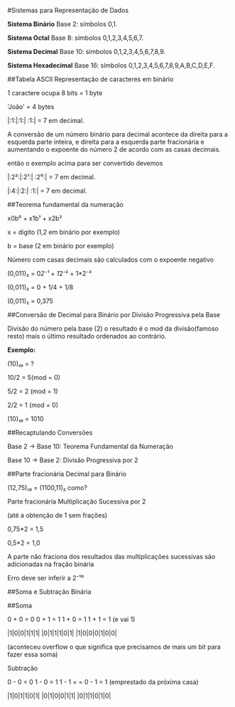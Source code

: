 #Sistemas para Representação de Dados

**Sistema Binário** Base 2: símbolos 0,1.

**Sistema Octal** Base 8: símbolos 0,1,2,3,4,5,6,7.

**Sistema Decimal** Base 10: símbolos 0,1,2,3,4,5,6,7,8,9.

**Sistema Hexadecimal** Base 16: símbolos 0,1,2,3,4,5,6,7,8,9,A,B,C,D,E,F.

##Tabela ASCII
Representação de caracteres em binário

1 caractere ocupa 8 bits = 1 byte

'João' = 4 bytes

|:1:|:1:| :1:| = 7 em decimal.

A conversão de um número binário para decimal acontece da direita para a esquerda parte inteira, e direita para a esquerda parte fracionária e aumentando o expoente do número 2 de acordo com as casas decimais.

então o exemplo acima para ser convertido devemos

|:2²:|:2¹:| :2⁰:| = 7 em decimal.

|:4:|:2:| :1:| = 7 em decimal.

##Teorema fundamental da numeração

x0b⁰ + x1b¹ + x2b²

x = digito (1,2 em binário por exemplo)

b = base (2 em binário por exemplo)

Número com casas decimais são calculados com o expoente negativo

(0,011)₂ = 0*2⁻¹ + 1*2⁻² + 1*2⁻³

(0,011)₂ = 0 + 1/4 + 1/8

(0,011)₂ = 0,375

##Conversão de Decimal para Binário por  Divisão Progressiva pela Base

Divisão do número pela base (2) o resultado é o mod da divisão(famoso resto) mais o último resultado ordenados ao contrário.

**Exemplo:**

(10)₁₀ = ?

10/2 = 5(mod = 0)

5/2 = 2 (mod = 1)

2/2 = 1 (mod = 0)

(10)₁₀ = 1010

##Recaptulando Conversões

Base 2 -> Base 10: Teorema Fundamental da Numeração

Base 10 -> Base 2: Divisão Progressiva por 2

##Parte fracionária Decimal para Binário

(12,75)₁₀ = (1100,11)₂ como?

Parte fracionária Multiplicação Sucessiva por 2

(até a obtenção de 1 sem frações)

0,75*2 = 1,5

0,5*2 = 1,0

A parte não fraciona dos resultados das multiplicações sucessivas são adicionadas na fração binária

Erro deve ser inferir a 2⁻¹⁰

##Soma e Subtração Binária

##Soma

0 + 0 = 0
0 + 1 = 1
1 + 0 = 1
1 + 1 = 1 (e vai 1)


  |1|0|0|1|1|1|
  |0|1|1|1|0|1|
|1|0|0|0|1|0|0|

(aconteceu overflow o que significa que precisamos de mais um bit para fazer essa soma)

Subtração

0 - 0 = 0
1 - 0 = 1
1 - 1 = =
0 - 1 = 1 (emprestado da próxima casa)

|1|0|1|1|0|1|
|0|1|0|0|1|1|
|0|1|1|0|1|0|







